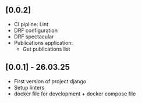 ## [0.0.2]

- CI pipline: Lint
- DRF configuration
- DRF spectacular
- Publications application:
  - Get publications list

## [0.0.1] - 26.03.25

- First version of project django
- Setup linters
- docker file for development + docker compose file